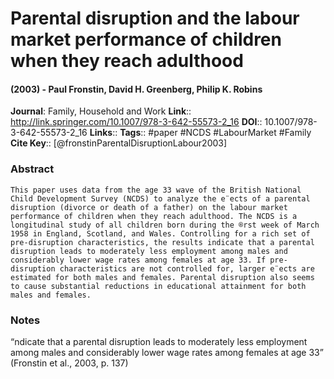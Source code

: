 # Parental disruption and the labour market performance of children when they reach adulthood
#### (2003) - Paul Fronstin, David H. Greenberg, Philip K. Robins
**Journal**: Family, Household and Work
**Link**:: http://link.springer.com/10.1007/978-3-642-55573-2_16
**DOI**:: 10.1007/978-3-642-55573-2_16
**Links**:: 
**Tags**:: #paper #NCDS #LabourMarket #Family 
**Cite Key**:: [@fronstinParentalDisruptionLabour2003]

### Abstract

```
This paper uses data from the age 33 wave of the British National Child Development Survey (NCDS) to analyze the e¨ects of a parental disruption (divorce or death of a father) on the labour market performance of children when they reach adulthood. The NCDS is a longitudinal study of all children born during the ®rst week of March 1958 in England, Scotland, and Wales. Controlling for a rich set of pre-disruption characteristics, the results indicate that a parental disruption leads to moderately less employment among males and considerably lower wage rates among females at age 33. If pre-disruption characteristics are not controlled for, larger e¨ects are estimated for both males and females. Parental disruption also seems to cause substantial reductions in educational attainment for both males and females.
```

### Notes

“ndicate that a parental disruption leads to moderately less employment among males and considerably lower wage rates among females at age 33” (Fronstin et al., 2003, p. 137)